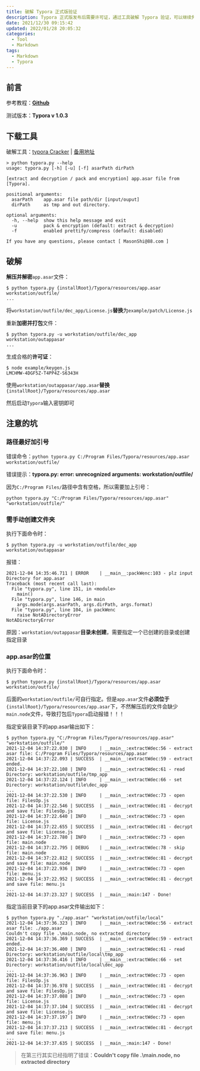 ```yaml
---
title: 破解 Typora 正式版验证
description: Typora 正式版发布后需要许可证，通过工具破解 Typora 验证，可以继续免费使用。
date: 2021/12/30 09:15:42
updated: 2022/01/28 20:05:32
categories:
  - Tool
  - Markdown
tags:
  - Markdown
  - Typora
---
```


## 前言

参考教程：[**Github**](https://github.com/Mas0nShi/typoraCracker/blob/master/README_CN.md)

测试版本：**Typora v 1.0.3**

## 下载工具

破解工具：[typora Cracker](https://github.com/Mas0nShi/typoraCracker.git) | [备用地址](https://github.com/Jxpro/MD-Repo/raw/main/typoraCracker-master.zip)

```shell
> python typora.py --help
usage: typora.py [-h] [-u] [-f] asarPath dirPath

[extract and decryption / pack and encryption] app.asar file from [Typora].

positional arguments:
  asarPath    app.asar file path/dir [input/ouput]
  dirPath     as tmp and out directory.

optional arguments:
  -h, --help  show this help message and exit
  -u          pack & encryption (default: extract & decryption)
  -f          enabled prettify/compress (default: disabled)

If you have any questions, please contact [ MasonShi@88.com ]
```

## 破解

**解压并解密**`app.asar`文件：

```shell
$ python typora.py {installRoot}/Typora/resources/app.asar workstation/outfile/
...
```

将`workstation/outfile/dec_app/License.js`**替换**为`example/patch/License.js`

重新**加密并打包**文件：

```shell
$ python typora.py -u workstation/outfile/dec_app workstation/outappasar
...
```

生成合格的**许可证**：

```shell
$ node example/keygen.js
LMCHMW-4DGF5Z-T4PP4Z-S6343H
```

使用`workstation/outappasar/app.asar`**替换**`{installRoot}/Typora/resources/app.asar`

然后启动`Typora`输入密钥即可

## 注意的坑

### 路径最好加引号

错误命令：`python typora.py C:/Program Files/Typora/resources/app.asar workstation/outfile/`

错误提示：**typora.py: error: unrecognized arguments: workstation/outfile/**

因为`C:/Program Files/`路径中含有空格，所以需要加上引号：

`python typora.py "C:/Program Files/Typora/resources/app.asar" "workstation/outfile/"`

### 需手动创建文件夹

执行下面命令时：

```shell
$ python typora.py -u workstation/outfile/dec_app workstation/outappasar
```

报错：

```shell
2021-12-04 14:35:46.711 | ERROR    | __main__:packWenc:103 - plz input Directory for app.asar
Traceback (most recent call last):
  File "typora.py", line 151, in <module>
    main()
  File "typora.py", line 146, in main
    args.mode(args.asarPath, args.dirPath, args.format)
  File "typora.py", line 104, in packWenc
    raise NotADirectoryError
NotADirectoryError
```

原因：`workstation/outappasar`**目录未创建**，需要指定一个已创建的目录或创建指定目录

### app.asar的位置

执行下面命令时：

```shell
$ python typora.py {installRoot}/Typora/resources/app.asar workstation/outfile/
```

后面的`workstation/outfile/`可自行指定。但是`app.asar`文件**必须位于**`{installRoot}/Typora/resources/app.asar`下，不然解压后的文件会缺少`main.node`文件，导致打包后`Typora`启动报错！！！

指定安装目录下的app.asar输出如下：

```shell
$ python typora.py "C:/Program Files/Typora/resources/app.asar" "workstation/outfile/"
2021-12-04 14:37:22.030 | INFO     | __main__:extractWdec:56 - extract asar file: C:/Program Files/Typora/resources/app.asar
2021-12-04 14:37:22.093 | SUCCESS  | __main__:extractWdec:59 - extract ended.
2021-12-04 14:37:22.108 | INFO     | __main__:extractWdec:61 - read Directory: workstation/outfile/tmp_app
2021-12-04 14:37:22.124 | INFO     | __main__:extractWdec:66 - set Directory: workstation/outfile\dec_app
...
2021-12-04 14:37:22.530 | INFO     | __main__:extractWdec:73 - open file: FilesOp.js
2021-12-04 14:37:22.546 | SUCCESS  | __main__:extractWdec:81 - decrypt and save file: FilesOp.js
2021-12-04 14:37:22.640 | INFO     | __main__:extractWdec:73 - open file: License.js
2021-12-04 14:37:22.655 | SUCCESS  | __main__:extractWdec:81 - decrypt and save file: License.js
2021-12-04 14:37:22.780 | INFO     | __main__:extractWdec:73 - open file: main.node
2021-12-04 14:37:22.795 | DEBUG    | __main__:extractWdec:78 - skip file: main.node
2021-12-04 14:37:22.812 | SUCCESS  | __main__:extractWdec:81 - decrypt and save file: main.node
2021-12-04 14:37:22.936 | INFO     | __main__:extractWdec:73 - open file: menu.js
2021-12-04 14:37:22.952 | SUCCESS  | __main__:extractWdec:81 - decrypt and save file: menu.js
...
2021-12-04 14:37:23.327 | SUCCESS  | __main__:main:147 - Done!
```

指定当前目录下的app.asar文件输出如下：

```shell
$ python typora.py "./app.asar" "workstation/outfile/local"
2021-12-04 14:37:36.323 | INFO     | __main__:extractWdec:56 - extract asar file: ./app.asar
Couldn't copy file .\main.node, no extracted directory
2021-12-04 14:37:36.369 | SUCCESS  | __main__:extractWdec:59 - extract ended.
2021-12-04 14:37:36.400 | INFO     | __main__:extractWdec:61 - read Directory: workstation/outfile/local\tmp_app
2021-12-04 14:37:36.416 | INFO     | __main__:extractWdec:66 - set Directory: workstation/outfile/local\dec_app
...
2021-12-04 14:37:36.963 | INFO     | __main__:extractWdec:73 - open file: FilesOp.js
2021-12-04 14:37:36.978 | SUCCESS  | __main__:extractWdec:81 - decrypt and save file: FilesOp.js
2021-12-04 14:37:37.088 | INFO     | __main__:extractWdec:73 - open file: License.js
2021-12-04 14:37:37.104 | SUCCESS  | __main__:extractWdec:81 - decrypt and save file: License.js
2021-12-04 14:37:37.197 | INFO     | __main__:extractWdec:73 - open file: menu.js
2021-12-04 14:37:37.213 | SUCCESS  | __main__:extractWdec:81 - decrypt and save file: menu.js
...
2021-12-04 14:37:37.635 | SUCCESS  | __main__:main:147 - Done!
```

>   在第三行其实已经指明了错误：**Couldn't copy file .\main.node, no extracted directory**
